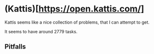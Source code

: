 # (Kattis)[https://open.kattis.com/]

Kattis seems like a nice collection of problems, that I can attempt to get.

It seems to have around 2779 tasks.

## Pitfalls

